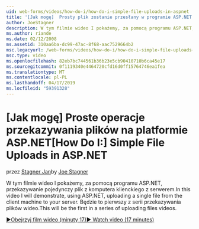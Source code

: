 ```yaml
---
uid: web-forms/videos/how-do-i/how-do-i-simple-file-uploads-in-aspnet
title: '[Jak mogę]  Prosty plik zostanie przesłany w programie ASP.NET: | Dokumentacja firmy Microsoft'
author: JoeStagner
description: W tym filmie wideo I pokażemy, za pomocą programu ASP.NET, przekazywanie pojedynczy plik z komputera klienckiego z serwerem. Jest to pierwszy z serii przekazywania...
ms.author: riande
ms.date: 02/12/2008
ms.assetid: 310aa6ba-dc99-47ac-8f68-aac7529664b2
msc.legacyurl: /web-forms/videos/how-do-i/how-do-i-simple-file-uploads-in-aspnet
msc.type: video
ms.openlocfilehash: 82eb7bc744561b36b23e5cb90410710b6ca45e17
ms.sourcegitcommit: 0f1119340e4464720cfd16d0ff15764746ea1fea
ms.translationtype: MT
ms.contentlocale: pl-PL
ms.lasthandoff: 04/17/2019
ms.locfileid: "59391328"
---
```

# <a name="how-do-i--simple-file-uploads-in-aspnet"></a><span data-ttu-id="7bf55-104">[Jak mogę]  Proste operacje przekazywania plików na platformie ASP.NET</span><span class="sxs-lookup"><span data-stu-id="7bf55-104">[How Do I:]  Simple File Uploads in ASP.NET</span></span>

<span data-ttu-id="7bf55-105">przez [Stagner Jan](https://github.com/JoeStagner)</span><span class="sxs-lookup"><span data-stu-id="7bf55-105">by [Joe Stagner](https://github.com/JoeStagner)</span></span>

<span data-ttu-id="7bf55-106">W tym filmie wideo I pokażemy, za pomocą programu ASP.NET, przekazywanie pojedynczy plik z komputera klienckiego z serwerem.</span><span class="sxs-lookup"><span data-stu-id="7bf55-106">In this video I will demonstrate, using ASP.NET, uploading a single file from the client machine to your server.</span></span> <span data-ttu-id="7bf55-107">Będzie to pierwszy z serii przekazywania plików wideo.</span><span class="sxs-lookup"><span data-stu-id="7bf55-107">This will be the first in a series of uploading files videos.</span></span>

[<span data-ttu-id="7bf55-108">&#9654;Obejrzyj film wideo (minuty 17)</span><span class="sxs-lookup"><span data-stu-id="7bf55-108">&#9654; Watch video (17 minutes)</span></span>](https://channel9.msdn.com/Blogs/ASP-NET-Site-Videos/how-do-i-simple-file-uploads-in-aspnet)
